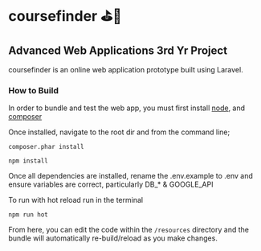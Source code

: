 # coursefinder ⛳️👀

## Advanced Web Applications 3rd Yr Project

coursefinder is an online web application prototype built using Laravel.

### How to Build

In order to bundle and test the web app, you must first install [node](https://nodejs.org/en/), and [composer](https://getcomposer.org/)

Once installed, navigate to the root dir and from the command line;

```
composer.phar install
```

```
npm install
```

Once all dependencies are installed, rename the .env.example to .env and ensure variables are correct, particularly DB\_\* & GOOGLE_API

To run with hot reload run in the terminal

```
npm run hot
```

From here, you can edit the code within the `/resources` directory and the bundle will automatically re-build/reload as you make changes.
